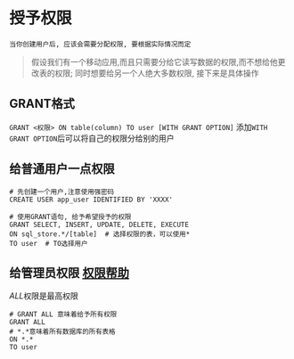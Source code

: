 # 授予权限

    当你创建用户后, 应该会需要分配权限, 要根据实际情况而定
    
> 假设我们有一个移动应用,而且只需要分给它读写数据的权限,而不想给他更改表的权限; 同时想要给另一个人绝大多数权限, 接下来是具体操作

## GRANT格式
`GRANT <权限> ON table(column) TO user [WITH GRANT OPTION]`
添加`WITH GRANT OPTION`后可以将自己的权限分给别的用户

## 给普通用户一点权限

```
# 先创建一个用户,注意使用强密码
CREATE USER app_user IDENTIFIED BY 'XXXX'

# 使用GRANT语句, 给予希望授予的权限
GRANT SELECT, INSERT, UPDATE, DELETE, EXECUTE
ON sql_store.*/[table]  # 选择权限的表，可以使用*
TO user  # TO选择用户
```

## 给管理员权限 [权限帮助](权限help.md)

*ALL*权限是最高权限
```
# GRANT ALL 意味着给予所有权限
GRANT ALL 
# *.*意味着所有数据库的所有表格
ON *.*
TO user
```

